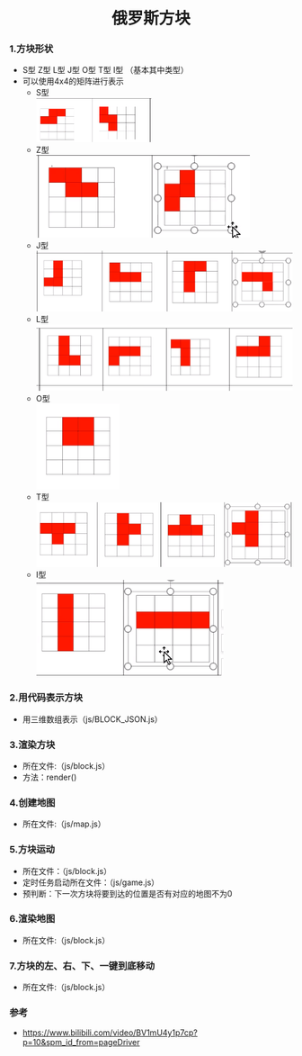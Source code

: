 # <center>俄罗斯方块</center>
### 1.方块形状
* S型 Z型 L型 J型 O型 T型 I型 （基本其中类型）
* 可以使用4x4的矩阵进行表示
  - S型  </br>
    ![avatar](img/md/s.png)
  - Z型  </br>
    ![avatar](img/md/z.png)
  - J型  </br>
    ![avatar](img/md/J.png)
  - L型  </br>
    ![avatar](img/md/L.png)
  - O型  </br>
    ![avatar](img/md/0.png)
  - T型  </br>
    ![avatar](img/md/T.png)
  - I型  </br>
    ![avatar](img/md/I.png)

### 2.用代码表示方块
* 用三维数组表示（js/BLOCK_JSON.js）
  
### 3.渲染方块
* 所在文件:（js/block.js）
* 方法：render()
  
### 4.创建地图
* 所在文件:（js/map.js）
  
### 5.方块运动
* 所在文件：（js/block.js）
* 定时任务启动所在文件：（js/game.js）
* 预判断：下一次方块将要到达的位置是否有对应的地图不为0
  
### 6.渲染地图
* 所在文件:（js/block.js）
  
### 7.方块的左、右、下、一键到底移动
* 所在文件:（js/block.js）


### 参考
* https://www.bilibili.com/video/BV1mU4y1p7cp?p=10&spm_id_from=pageDriver